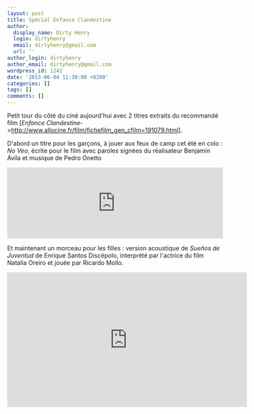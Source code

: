 ```yaml
---
layout: post
title: Spécial Enfance Clandestine
author:
  display_name: Dirty Henry
  login: dirtyhenry
  email: dirtyhenry@gmail.com
  url: ''
author_login: dirtyhenry
author_email: dirtyhenry@gmail.com
wordpress_id: 1242
date: '2013-06-04 11:30:00 +0200'
categories: []
tags: []
comments: []
---
```

Petit tour du côté du ciné aujourd'hui avec 2 titres extraits du recommandé film [*Enfance Clandestine*->http://www.allocine.fr/film/fichefilm_gen_cfilm=191079.html].

D'abord un titre pour les garçons, à jouer aux feux de camp cet été en colo : *No Veo*, écrite pour le film avec paroles signées du réalisateur Benjamin Ávila et musique de Pedro Onetto

<iframe width="100%" height="166" scrolling="no" frameborder="no" src="https://w.soundcloud.com/player/?url=http%3A%2F%2Fapi.soundcloud.com%2Ftracks%2F61894158"></iframe>

Et maintenant un morceau pour les filles : version acoustique de *Sueños de Juventud* de Enrique Santos Discépolo, interprété par l'actrice du film Natalia Oreiro et jouée par Ricardo Mollo.

<iframe width="560" height="315" src="http://www.youtube.com/embed/16PbhfvZJYY" frameborder="0" allowfullscreen></iframe>
